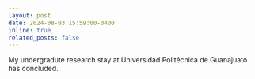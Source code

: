 ```yaml
---
layout: post
date: 2024-08-03 15:59:00-0400
inline: true
related_posts: false
---
```


My undergradute research stay at Universidad Politécnica de Guanajuato has concluded.